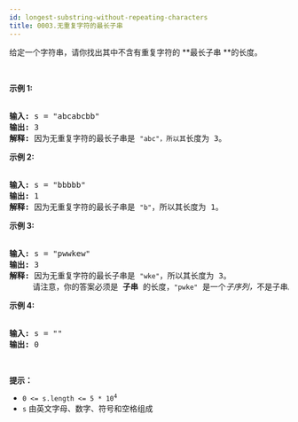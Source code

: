 ```yaml
---
id: longest-substring-without-repeating-characters
title: 0003.无重复字符的最长子串
---
```

给定一个字符串，请你找出其中不含有重复字符的 **最长子串 **的长度。

 

**示例 1:**


<pre><br/><strong>输入: </strong>s = &#34;abcabcbb&#34;<br/><strong>输出: </strong>3 <br/><strong>解释:</strong> 因为无重复字符的最长子串是 <code>&#34;abc&#34;，所以其</code>长度为 3。<br/></pre>

**示例 2:**


<pre><br/><strong>输入: </strong>s = &#34;bbbbb&#34;<br/><strong>输出: </strong>1<br/><strong>解释: </strong>因为无重复字符的最长子串是 <code>&#34;b&#34;</code>，所以其长度为 1。<br/></pre>

**示例 3:**


<pre><br/><strong>输入: </strong>s = &#34;pwwkew&#34;<br/><strong>输出: </strong>3<br/><strong>解释: </strong>因为无重复字符的最长子串是 <code>&#34;wke&#34;</code>，所以其长度为 3。<br/>     请注意，你的答案必须是 <strong>子串 </strong>的长度，<code>&#34;pwke&#34;</code> 是一个<em>子序列，</em>不是子串。<br/></pre>

**示例 4:**


<pre><br/><strong>输入: </strong>s = &#34;&#34;<br/><strong>输出: </strong>0<br/></pre>

 

**提示：**


- <code>0 &lt;= s.length &lt;= 5 * 10<sup>4</sup></code>
- <code>s</code> 由英文字母、数字、符号和空格组成
